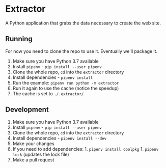 # Extractor

A Python application that grabs the data necessary to create the web site.

## Running

For now you need to clone the repo to use it. Eventually we'll package it.

  1. Make sure you have Python 3.7 available
  1. Install `pipenv` - `pip install --user pipenv`
  1. Clone the whole repo, `cd` into the `extractor` directory
  1. Install dependencies - `pipenv install`
  1. Run the example: `pipenv run python -m extractor`
  1. Run it again to use the cache (notice the speedup)
  1. The cache is set to `./.extractor/`

## Development

  1. Make sure you have Python 3.7 available
  1. Install `pipenv` - `pip install --user pipenv`
  1. Clone the whole repo, `cd` into the `extractor` directory
  1. Install dependencies - `pipenv install --dev`
  1. Make your changes
  1. If you need to add dependencies:
    1. `pipenv install coolpkg`
    1. `pipenv lock` (updates the lock file)
  1. Make a pull request

